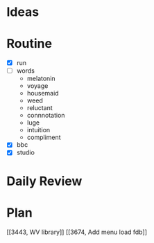 # Ideas
# Routine
- [x] run
- [ ] words
	- melatonin
	- voyage
	- housemaid
	- weed
	- reluctant
	- connnotation
	- luge
	- intuition
	- compliment
- [x] bbc
- [x] studio
# Daily Review

# Plan
[[3443, WV library]]
[[3674, Add menu load fdb]]